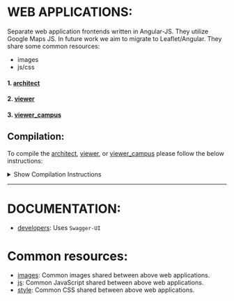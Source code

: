 # WEB APPLICATIONS:
Separate web application frontends written in Angular-JS.
They utilize Google Maps JS. In future work we aim to migrate to Leaflet/Angular.
They share some common resources:
- images
- js/css

#### 1. [architect](./anyplace_architect)
#### 2. [viewer](./anyplace_viewer)
#### 3. [viewer_campus](./anyplace_viewer_campus)

##  Compilation:
To compile the
[architect](./anyplace_architect), [viewer](./anyplace_viewer), or  [viewer_campus](./anyplace_viewer_campus)
please follow the below instructions:

<details>
<summary>
Show Compilation Instructions
</summary>
1. `cd` to the relevant web app directory

2. Install [Bower](http://bower.io/) dependencies:
```
bower install
```

3. Install [Grunt](http://gruntjs.com/) tasks (requires [npm](https://www.npmjs.com/)):

```
# For Unix:
npm install
# For Windows:
npm install -g grunt-cli
```
4. Build the web app:

4.1 Development Version:
```
# grunt will keep 'watching' for resource updates (js/css/images)
grunt
```
4.1 Deployment version:
```
grunt deploy
```
For windows: use `grunt.cmd`


### The built files will be in the *build* folder with the following structure:
```
    <web-app>
    ├── build
    │   ├── css
    │   │   └── anyplace.min.css  # Concatenated and minified CSS
    │   ├── images
    │   │   └── ...               # Optimized images
    │   └── js
    │       └── anyplace.min.js   # Concatenated and minified JS files
    ├── bower_components
    │   └── ...                   # Bower dependencies
    └── index.html
```

#### Older notes on deploying the HTML:
Once the *build* folder is ready, we need to access the index.html file through the http protocol.
An easy way to do that is to start a Python [SimpleHTTPServer](https://docs.python.org/2/library/simplehttpserver.html) in the directory were the index.html is located.

```
python -m SimpleHTTPServer 9000
```

Then hit *http://localhost:9000/* in your browser to launch AnyplaceArchitect.

(The index.html file cannot be simply opened through the file system because the browser will throw security errors.)

**The port number is important**.
For security purposes, AnyplaceServer accepts Cross-Origin requests from *localhost* only on ports 3030, 8080 and 9000.

</details>

---

# DOCUMENTATION:
- [developers](./developers): Uses `Swagger-UI`

# Common resources:
- [images](./images): Common images shared between above web applications.
- [js](./js): Common JavaScript shared between above web applications.
- [style](./style): Common CSS shared between above web applications.
